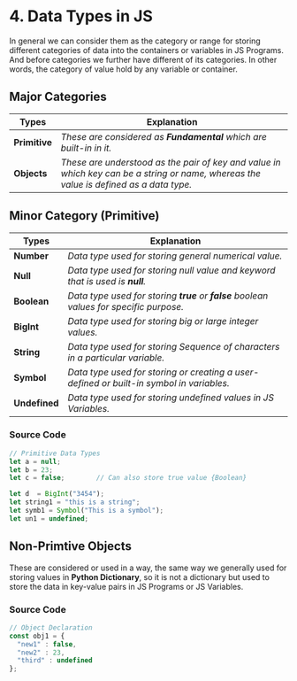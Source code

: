 # 4. Data Types in JS

In general we can consider them as the category or range for storing different categories of data into the containers or variables in JS Programs. And before categories we further have different of its categories. In other words, the category of value hold by any variable or container.

## Major Categories

| **Types** | **Explanation** |
| --------- | --------------- |
| **Primitive** | *These are considered as **Fundamental** which are built-in in it.* |
| **Objects** | *These are understood as the pair of key and value in which key can be a string or name, whereas the value is defined as a data type.* |

## Minor Category (Primitive)

| **Types** | **Explanation** |
| --------- | --------------- |
| **Number** | *Data type used for storing general numerical value.* |
| **Null** | *Data type used for storing null value and keyword that is used is **null**.* |
| **Boolean** | *Data type used for storing **true** or **false** boolean values for specific purpose.* |
| **BigInt** | *Data type used for storing big or large integer values.* |
| **String** | *Data type used for storing Sequence of characters in a particular variable.* |
| **Symbol** | *Data type used for storing or creating a user-defined or built-in symbol in variables.* |
| **Undefined** | *Data type used for storing undefined values in JS Variables.* |

### Source Code

```javascript
// Primitive Data Types
let a = null;
let b = 23;
let c = false;        // Can also store true value {Boolean}

let d  = BigInt("3454");
let string1 = "this is a string";
let symb1 = Symbol("This is a symbol");
let un1 = undefined;
```

## Non-Primtive Objects

These are considered or used in a way, the same way we generally used for storing values in **Python Dictionary**, so it is not a dictionary but used to store the data in key-value pairs in JS Programs or JS Variables.

### Source Code

```javascript
// Object Declaration
const obj1 = {
  "new1" : false,
  "new2" : 23,
  "third" : undefined
};
```